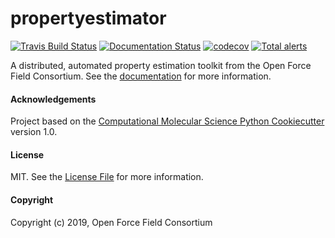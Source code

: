 propertyestimator
==============================
[//]: # (Badges)

[![Travis Build Status](https://travis-ci.com/openforcefield/propertyestimator.svg?branch=master)](https://travis-ci.com/openforcefield/propertyestimator)
[![Documentation Status](https://readthedocs.org/projects/property-estimator/badge/?version=latest)](https://property-estimator.readthedocs.io/en/latest/?badge=latest)
[![codecov](https://codecov.io/gh/openforcefield/propertyestimator/branch/master/graph/badge.svg)](https://codecov.io/gh/openforcefield/propertyestimator/branch/master)
[![Total alerts](https://img.shields.io/lgtm/alerts/g/openforcefield/propertyestimator.svg?logo=lgtm&logoWidth=18)](https://lgtm.com/projects/g/openforcefield/propertyestimator/alerts/)



A distributed, automated property estimation toolkit from the Open Force Field Consortium. See the 
[documentation](https://property-estimator.readthedocs.io) for more information.

#### Acknowledgements
 
Project based on the 
[Computational Molecular Science Python Cookiecutter](https://github.com/molssi/cookiecutter-cms) version 1.0.

#### License

MIT. See the [License File](LICENSE) for more information.

#### Copyright

Copyright (c) 2019, Open Force Field Consortium